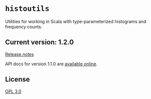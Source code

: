# `histoutils`

Utilities for working in Scala with type-parameterized histograms and frequency counts.


## Current version: 1.2.0

[Release notes](releases.md)

API docs for version 1.1.0 are [available online](https://neelsmith.github.io/histoutils/api/edu/holycross/shot/histoutils/index.html).


## License

[GPL 3.0](https://opensource.org/licenses/gpl-3.0.html)
